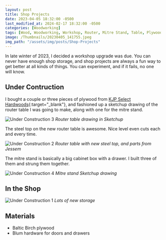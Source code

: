 ```yaml
---
layout: post
title: Shop Projects
date: 2023-04-05 18:32:00 -0500
last_modified_at: 2024-02-17 18:32:00 -0500
categories: [Woodworking]
tags: [Wood, Woodworking, Workshop, Router, Mitre Stand, Table, Plywood]
image: /Thumbnails/20230405_141755.jpeg
img_path: "/assets/img/posts/Shop-Projects"
---
```


In late winter of 2023, I decided a workshop upgrade was due.  You can never have enough shop storage, and shop projects are always a fun way to get better at all kinds of things.  You can experiment, and if it fails, no one will know.

## Under Contruction

I bought a couple or three pieces of plywood from [KJP Select Hardwoods]{:target="_blank"}, and fashioned up a sketchup drawing of the router table I was going to make, along with one for the mitre stand.

![Under Construction 3][Under Construction 3]
_Router table drawing in Sketchup_

The steel top on the new router table is awesome.  Nice level even cuts each and every time.

![Under Construction 2][Under Construction 2]
_Router table with new steel top, and parts from Jessem_

The mitre stand is basically a big cabinet box with a drawer.  I built three of them and strung them together.

![Under Construction 4][Under Construction 4]
_Mitre stand Sketchup drawing_

## In the Shop

![Under Construction 1][Under Construction 1]
_Lots of new storage_

## Materials

- Baltic Birch plywood
- Blum hardware for doors and drawers

[Under Construction 1]: 20230405_141747.jpeg
[Under Construction 2]: 20230405_141755.jpeg
[Under Construction 3]: Sketchup%20of%20Router%20Table.jpeg
[Under Construction 4]: Sketchup%20of%20Mitre%20Stand.jpeg
[KJP Select Hardwoods]: https://www.kjpselecthardwoods.com/pages/baltic-birch-plywood
